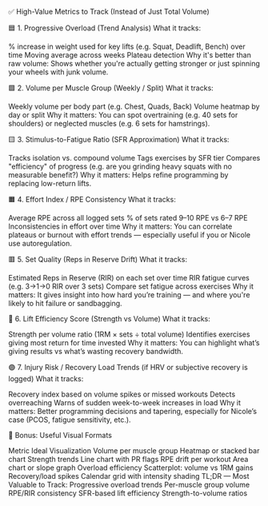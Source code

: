 ✅ High-Value Metrics to Track (Instead of Just Total Volume)

🟦 1. Progressive Overload (Trend Analysis)
What it tracks:

% increase in weight used for key lifts (e.g. Squat, Deadlift, Bench) over time
Moving average across weeks
Plateau detection
Why it's better than raw volume:
Shows whether you're actually getting stronger or just spinning your wheels with junk volume.

🟩 2. Volume per Muscle Group (Weekly / Split)
What it tracks:

Weekly volume per body part (e.g. Chest, Quads, Back)
Volume heatmap by day or split
Why it matters:
You can spot overtraining (e.g. 40 sets for shoulders) or neglected muscles (e.g. 6 sets for hamstrings).

🟨 3. Stimulus-to-Fatigue Ratio (SFR Approximation)
What it tracks:

Tracks isolation vs. compound volume
Tags exercises by SFR tier
Compares "efficiency" of progress (e.g. are you grinding heavy squats with no measurable benefit?)
Why it matters:
Helps refine programming by replacing low-return lifts.

🟧 4. Effort Index / RPE Consistency
What it tracks:

Average RPE across all logged sets
% of sets rated 9–10 RPE vs 6–7 RPE
Inconsistencies in effort over time
Why it matters:
You can correlate plateaus or burnout with effort trends — especially useful if you or Nicole use autoregulation.

🟥 5. Set Quality (Reps in Reserve Drift)
What it tracks:

Estimated Reps in Reserve (RIR) on each set over time
RIR fatigue curves (e.g. 3→1→0 RIR over 3 sets)
Compare set fatigue across exercises
Why it matters:
It gives insight into how hard you’re training — and where you're likely to hit failure or sandbagging.

🔵 6. Lift Efficiency Score (Strength vs Volume)
What it tracks:

Strength per volume ratio (1RM × sets ÷ total volume)
Identifies exercises giving most return for time invested
Why it matters:
You can highlight what’s giving results vs what’s wasting recovery bandwidth.

🟣 7. Injury Risk / Recovery Load Trends (if HRV or subjective recovery is logged)
What it tracks:

Recovery index based on volume spikes or missed workouts
Detects overreaching
Warns of sudden week-to-week increases in load
Why it matters:
Better programming decisions and tapering, especially for Nicole’s case (PCOS, fatigue sensitivity, etc.).

🔢 Bonus: Useful Visual Formats

Metric	Ideal Visualization
Volume per muscle group	Heatmap or stacked bar chart
Strength trends	Line chart with PR flags
RPE drift per workout	Area chart or slope graph
Overload efficiency	Scatterplot: volume vs 1RM gains
Recovery/load spikes	Calendar grid with intensity shading
TL;DR — Most Valuable to Track:
Progressive overload trends
Per-muscle group volume
RPE/RIR consistency
SFR-based lift efficiency
Strength-to-volume ratios